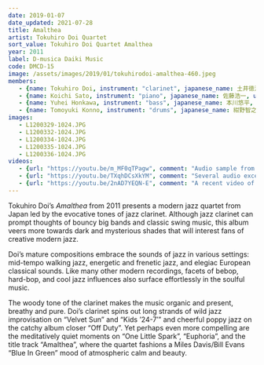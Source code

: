 ```yaml
---
date: 2019-01-07
date_updated: 2021-07-28
title: Amalthea
artist: Tokuhiro Doi Quartet
sort_value: Tokuhiro Doi Quartet Amalthea
year: 2011
label: D-musica Daiki Music
code: DMCD-15
image: /assets/images/2019/01/tokuhirodoi-amalthea-460.jpeg
members:
   - {name: Tokuhiro Doi, instrument: "clarinet", japanese_name: 土井徳浩, url: "https://www.doitoku.com/"}
   - {name: Koichi Sato, instrument: "piano", japanese_name: 佐藤浩一, url: "https://koichisato.com/"}
   - {name: Yuhei Honkawa, instrument: "bass", japanese_name: 本川悠平, url: "http://yuhei-ponkawajazz.cocolog-nifty.com/"}
   - {name: Tomoyuki Konno, instrument: "drums", japanese_name: 紺野智之, url: "http://tomoyukikonno.blogspot.com/"}
images:
   - L1200329-1024.JPG
   - L1200332-1024.JPG
   - L1200334-1024.JPG
   - L1200335-1024.JPG
   - L1200336-1024.JPG
videos: 
   - {url: "https://youtu.be/m_MF0qTPagw", comment: "Audio sample from “Years”, the opening track on the album"}
   - {url: "https://youtu.be/TXqhDCsXkYM", comment: "Several audio excerpts serving as an introduction to the Tokuhiro Doi Quartet live"}
   - {url: "https://youtu.be/2nAD7YEQN-E", comment: "A recent video of Tokuhiro Doi playing “Stella By Starlight” with pianist Akane Matsumoto"}
---
```

Tokuhiro Doi’s *Amalthea* from 2011 presents a modern jazz quartet from Japan led by the evocative tones of jazz clarinet. Although jazz clarinet can prompt thoughts of bouncy big bands and classic swing music, this album veers more towards dark and mysterious shades that will interest fans of creative modern jazz.

Doi’s mature compositions embrace the sounds of jazz in various settings: mid-tempo walking jazz, energetic and frenetic jazz, and elegiac European classical sounds. Like many other modern recordings, facets of bebop, hard-bop, and cool jazz influences also surface effortlessly in the soulful music.

The woody tone of the clarinet makes the music organic and present, breathy and pure. Doi’s clarinet spins out long strands of wild jazz improvisation on “Velvet Sun” and “Kids ’24-7′” and cheerful poppy jazz on the catchy album closer “Off Duty”. Yet perhaps even more compelling are the meditatively quiet moments on “One Little Spark”, “Euphoria”, and the title track “Amalthea”, where the quartet fashions a Miles Davis/Bill Evans “Blue In Green” mood of atmospheric calm and beauty.
